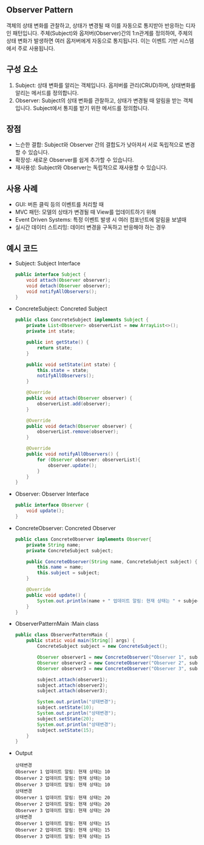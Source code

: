 ## Observer Pattern
객체의 상태 변화를 관찰하고, 상태가 변경될 때 이를 자동으로 통지받아 반응하는 디자인 패턴입니다.
주체(Subject)와 옵저버(Observer)간의 1:n관계를 정의하여, 주체의 상태 변화가 발생하면 여러 옵저버에게 자동으로 통지됩니다.
이는 이벤트 기반 시스템에서 주로 사용됩니다.

## 구성 요소
1. Subject: 상태 변화를 알리는 객체입니다. 옵저버를 관리(CRUD)하며, 상태변화를 알리는 메서드를 정의합니다.
2. Observer: Subject의 상태 변화를 관찰하고, 상태가 변경될 때 알림을 받는 객체 입니다. Subject에서 통지를 받기 위한 메서드를 정의합니다.

## 장점
* 느슨한 결합: Subject와 Observer 간의 결합도가 낮아져서 서로 독립적으로 변경할 수 있습니다.
* 확장성: 새로운 Observer를 쉽게 추가할 수 있습니다.
* 재사용성: Subject와 Observer는 독립적으로 재사용할 수 있습니다.

## 사용 사례
* GUI: 버튼 클릭 등의 이벤트를 처리할 때
* MVC 패턴: 모델의 상태가 변경될 때 View를 업데이트하기 위해
* Event Driven Systems: 특정 이벤트 발생 시 여러 컴포넌트에 알림을 보낼때
* 실시간 데이터 스트리밍: 데이터 변경을 구독하고 반응해야 하는 경우

## 예시 코드

* Subject: Subject Interface
    ```java
    public interface Subject {
        void attach(Observer observer);
        void detach(Observer observer);
        void notifyAllObservers();
    }
    ```
  
* ConcreteSubject: Concreted Subject
    ```java
    public class ConcreteSubject implements Subject {
        private List<Observer> observerList = new ArrayList<>();
        private int state;
    
        public int getState() {
            return state;
        }
    
        public void setState(int state) {
            this.state = state;
            notifyAllObservers();
        }
    
        @Override
        public void attach(Observer observer) {
            observerList.add(observer);
        }
    
        @Override
        public void detach(Observer observer) {
            observerList.remove(observer);
        }
    
        @Override
        public void notifyAllObservers() {
            for (Observer observer: observerList){
                observer.update();
            }
        }
    }
    ```

* Observer: Observer Interface
    ```java
    public interface Observer {
        void update();
    }
    ```

* ConcreteObserver: Concreted Observer
    ```java
    public class ConcreteObserver implements Observer{
        private String name;
        private ConcreteSubject subject;
    
        public ConcreteObserver(String name, ConcreteSubject subject) {
            this.name = name;
            this.subject = subject;
        }
    
        @Override
        public void update() {
            System.out.println(name + " 업데이트 알림: 현재 상태는 " + subject.getState());
        }
    }
    ```
  
* ObserverPatternMain :Main class
    ```java
    public class ObserverPatternMain {
        public static void main(String[] args) {
            ConcreteSubject subject = new ConcreteSubject();
    
            Observer observer1 = new ConcreteObserver("Observer 1", subject);
            Observer observer2 = new ConcreteObserver("Observer 2", subject);
            Observer observer3 = new ConcreteObserver("Observer 3", subject);
    
            subject.attach(observer1);
            subject.attach(observer2);
            subject.attach(observer3);
    
            System.out.println("상태변경");
            subject.setState(10);
            System.out.println("상태변경");
            subject.setState(20);
            System.out.println("상태변경");
            subject.setState(15);
        }
    }
    ```
  
* Output
    ```shell
    상태변경
    Observer 1 업데이트 알림: 현재 상태는 10
    Observer 2 업데이트 알림: 현재 상태는 10
    Observer 3 업데이트 알림: 현재 상태는 10
    상태변경
    Observer 1 업데이트 알림: 현재 상태는 20
    Observer 2 업데이트 알림: 현재 상태는 20
    Observer 3 업데이트 알림: 현재 상태는 20
    상태변경
    Observer 1 업데이트 알림: 현재 상태는 15
    Observer 2 업데이트 알림: 현재 상태는 15
    Observer 3 업데이트 알림: 현재 상태는 15
    ```